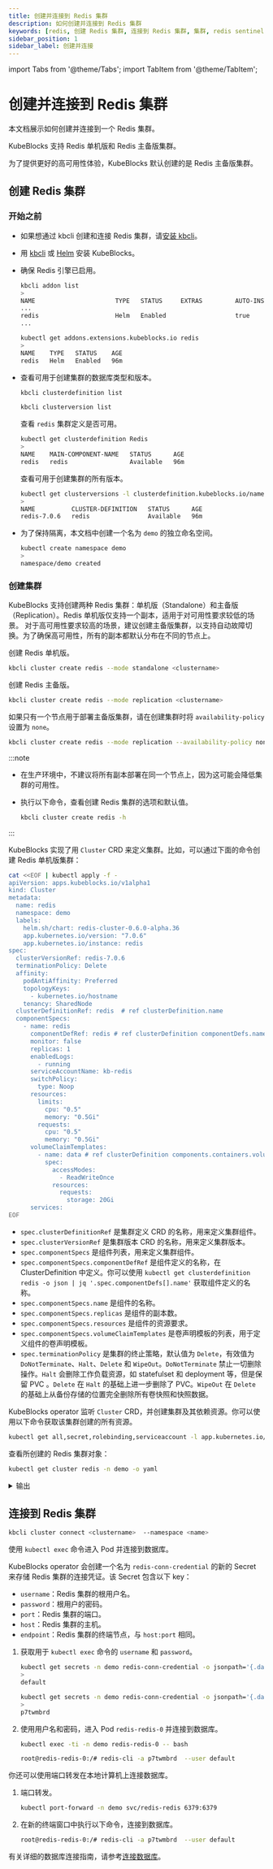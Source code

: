 ```yaml
---
title: 创建并连接到 Redis 集群
description: 如何创建并连接到 Redis 集群
keywords: [redis, 创建 Redis 集群, 连接到 Redis 集群, 集群, redis sentinel]
sidebar_position: 1
sidebar_label: 创建并连接
---
```


import Tabs from '@theme/Tabs';
import TabItem from '@theme/TabItem';

# 创建并连接到 Redis 集群

本文档展示如何创建并连接到一个 Redis 集群。

KubeBlocks 支持 Redis 单机版和 Redis 主备版集群。

为了提供更好的高可用性体验，KubeBlocks 默认创建的是 Redis 主备版集群。

## 创建 Redis 集群

### 开始之前

* 如果想通过 kbcli 创建和连接 Redis 集群，请[安装 kbcli](./../../installation/install-with-kbcli/install-kbcli.md)。
* 用 [kbcli](./../../installation/install-with-kbcli/install-kubeblocks-with-kbcli.md) 或 [Helm](./../../installation/install-with-helm/install-kubeblocks-with-helm.md) 安装 KubeBlocks。
* 确保 Redis 引擎已启用。
  
  <Tabs>

  <TabItem value="kbcli" label="kbcli" default>
  
  ```bash
  kbcli addon list
  >
  NAME                      TYPE   STATUS     EXTRAS         AUTO-INSTALL   INSTALLABLE-SELECTOR
  ...
  redis                     Helm   Enabled                   true
  ...
  ```

  </TabItem>

  <TabItem value="kubectl" label="kubectl">

  ```bash
  kubectl get addons.extensions.kubeblocks.io redis
  >            
  NAME    TYPE   STATUS    AGE
  redis   Helm   Enabled   96m
  ```

  </TabItem>

  </Tabs>

* 查看可用于创建集群的数据库类型和版本。

  <Tabs>

  <TabItem value="kbcli" label="kbcli" default>

  ```bash
  kbcli clusterdefinition list

  kbcli clusterversion list
  ```

  </TabItem>

  <TabItem value="kubectl" label="kubectl">

  查看 `redis` 集群定义是否可用。

  ```bash
  kubectl get clusterdefinition Redis
  >
  NAME    MAIN-COMPONENT-NAME   STATUS      AGE
  redis   redis                 Available   96m
  ```

  查看可用于创建集群的所有版本。

  ```bash
  kubectl get clusterversions -l clusterdefinition.kubeblocks.io/name=redis
  >
  NAME          CLUSTER-DEFINITION   STATUS      AGE
  redis-7.0.6   redis                Available   96m
  ```

  </TabItem>
  </Tabs>

* 为了保持隔离，本文档中创建一个名为 `demo` 的独立命名空间。

  ```bash
  kubectl create namespace demo
  >
  namespace/demo created
  ```

### 创建集群

KubeBlocks 支持创建两种 Redis 集群：单机版（Standalone）和主备版（Replication）。Redis 单机版仅支持一个副本，适用于对可用性要求较低的场景。 对于高可用性要求较高的场景，建议创建主备版集群，以支持自动故障切换。为了确保高可用性，所有的副本都默认分布在不同的节点上。

<Tabs>

<TabItem value="kbcli" label="kbcli" default>

创建 Redis 单机版。

```bash
kbcli cluster create redis --mode standalone <clustername>
```

创建 Redis 主备版。

```bash
kbcli cluster create redis --mode replication <clustername>
```

如果只有一个节点用于部署主备版集群，请在创建集群时将 `availability-policy` 设置为 `none`。

```bash
kbcli cluster create redis --mode replication --availability-policy none <clustername>
```

:::note

* 在生产环境中，不建议将所有副本部署在同一个节点上，因为这可能会降低集群的可用性。
* 执行以下命令，查看创建 Redis 集群的选项和默认值。
  
  ```bash
  kbcli cluster create redis -h
  ```

:::

</TabItem>

<TabItem value="kubectl" label="kubectl">

KubeBlocks 实现了用 `Cluster` CRD 来定义集群。比如，可以通过下面的命令创建 Redis 单机版集群：

  ```bash
  cat <<EOF | kubectl apply -f -
  apiVersion: apps.kubeblocks.io/v1alpha1
  kind: Cluster
  metadata:
    name: redis
    namespace: demo
    labels: 
      helm.sh/chart: redis-cluster-0.6.0-alpha.36
      app.kubernetes.io/version: "7.0.6"
      app.kubernetes.io/instance: redis
  spec:
    clusterVersionRef: redis-7.0.6
    terminationPolicy: Delete  
    affinity:
      podAntiAffinity: Preferred
      topologyKeys:
        - kubernetes.io/hostname
      tenancy: SharedNode
    clusterDefinitionRef: redis  # ref clusterDefinition.name
    componentSpecs:
      - name: redis
        componentDefRef: redis # ref clusterDefinition componentDefs.name      
        monitor: false      
        replicas: 1
        enabledLogs:
          - running
        serviceAccountName: kb-redis
        switchPolicy:
          type: Noop      
        resources:
          limits:
            cpu: "0.5"
            memory: "0.5Gi"
          requests:
            cpu: "0.5"
            memory: "0.5Gi"      
        volumeClaimTemplates:
          - name: data # ref clusterDefinition components.containers.volumeMounts.name
            spec:
              accessModes:
                - ReadWriteOnce
              resources:
                requests:
                  storage: 20Gi      
        services:
  EOF
  ```

* `spec.clusterDefinitionRef` 是集群定义 CRD 的名称，用来定义集群组件。
* `spec.clusterVersionRef` 是集群版本 CRD 的名称，用来定义集群版本。
* `spec.componentSpecs` 是组件列表，用来定义集群组件。
* `spec.componentSpecs.componentDefRef` 是组件定义的名称，在 ClusterDefinition 中定义。你可以使用 `kubectl get clusterdefinition redis -o json | jq '.spec.componentDefs[].name'` 获取组件定义的名称。
* `spec.componentSpecs.name` 是组件的名称。
* `spec.componentSpecs.replicas` 是组件的副本数。
* `spec.componentSpecs.resources` 是组件的资源要求。
* `spec.componentSpecs.volumeClaimTemplates` 是卷声明模板的列表，用于定义组件的卷声明模板。
* `spec.terminationPolicy` 是集群的终止策略，默认值为 `Delete`，有效值为 `DoNotTerminate`、`Halt`、`Delete` 和 `WipeOut`。`DoNotTerminate` 禁止一切删除操作。`Halt` 会删除工作负载资源，如 statefulset 和 deployment 等，但是保留 PVC 。`Delete` 在 `Halt` 的基础上进一步删除了 PVC。`WipeOut` 在 `Delete` 的基础上从备份存储的位置完全删除所有卷快照和快照数据。

KubeBlocks operator 监听 `Cluster` CRD，并创建集群及其依赖资源。你可以使用以下命令获取该集群创建的所有资源。

```bash
kubectl get all,secret,rolebinding,serviceaccount -l app.kubernetes.io/instance=redis -n demo
```

查看所创建的 Redis 集群对象：

```bash
kubectl get cluster redis -n demo -o yaml
```

<details>

<summary>输出</summary>

```yaml
apiVersion: apps.kubeblocks.io/v1alpha1
kind: Cluster
metadata:
  annotations:
    kubectl.kubernetes.io/last-applied-configuration: |
      {"apiVersion":"apps.kubeblocks.io/v1alpha1","kind":"Cluster","metadata":{"annotations":{},"labels":{"app.kubernetes.io/instance":"redis","app.kubernetes.io/version":"7.0.6","helm.sh/chart":"redis-cluster-0.6.0-alpha.36"},"name":"redis","namespace":"demo"},"spec":{"affinity":{"podAntiAffinity":"Preferred","tenancy":"SharedNode","topologyKeys":["kubernetes.io/hostname"]},"clusterDefinitionRef":"redis","clusterVersionRef":"redis-7.0.6","componentSpecs":[{"componentDefRef":"redis","enabledLogs":["running"],"monitor":false,"name":"redis","replicas":1,"resources":{"limits":{"cpu":"0.5","memory":"0.5Gi"},"requests":{"cpu":"0.5","memory":"0.5Gi"}},"serviceAccountName":"kb-redis","services":null,"switchPolicy":{"type":"Noop"},"volumeClaimTemplates":[{"name":"data","spec":{"accessModes":["ReadWriteOnce"],"resources":{"requests":{"storage":"20Gi"}}}}]}],"terminationPolicy":"Delete"}}
  creationTimestamp: "2023-07-19T08:33:48Z"
  finalizers:
  - cluster.kubeblocks.io/finalizer
  generation: 1
  labels:
    app.kubernetes.io/instance: redis
    app.kubernetes.io/version: 7.0.6
    clusterdefinition.kubeblocks.io/name: redis
    clusterversion.kubeblocks.io/name: redis-7.0.6
    helm.sh/chart: redis-cluster-0.6.0-alpha.36
  name: redis
  namespace: demo
  resourceVersion: "12967"
  uid: 25ae9193-60ae-4521-88eb-70ea4c3d97ef
spec:
  affinity:
    podAntiAffinity: Preferred
    tenancy: SharedNode
    topologyKeys:
    - kubernetes.io/hostname
  clusterDefinitionRef: redis
  clusterVersionRef: redis-7.0.6
  componentSpecs:
  - componentDefRef: redis
    enabledLogs:
    - running
    monitor: false
    name: redis
    noCreatePDB: false
    replicas: 1
    resources:
      limits:
        cpu: "0.5"
        memory: 0.5Gi
      requests:
        cpu: "0.5"
        memory: 0.5Gi
    serviceAccountName: kb-redis
    switchPolicy:
      type: Noop
    volumeClaimTemplates:
    - name: data
      spec:
        accessModes:
        - ReadWriteOnce
        resources:
          requests:
            storage: 20Gi
  terminationPolicy: Delete
status:
  clusterDefGeneration: 2
  components:
    redis:
      phase: Running
      podsReady: true
      podsReadyTime: "2023-07-19T08:34:34Z"
      replicationSetStatus:
        primary:
          pod: redis-redis-0
  conditions:
  - lastTransitionTime: "2023-07-19T08:33:48Z"
    message: 'The operator has started the provisioning of Cluster: redis'
    observedGeneration: 1
    reason: PreCheckSucceed
    status: "True"
    type: ProvisioningStarted
  - lastTransitionTime: "2023-07-19T08:33:48Z"
    message: Successfully applied for resources
    observedGeneration: 1
    reason: ApplyResourcesSucceed
    status: "True"
    type: ApplyResources
  - lastTransitionTime: "2023-07-19T08:34:34Z"
    message: all pods of components are ready, waiting for the probe detection successful
    reason: AllReplicasReady
    status: "True"
    type: ReplicasReady
  - lastTransitionTime: "2023-07-19T08:34:34Z"
    message: 'Cluster: redis is ready, current phase is Running'
    reason: ClusterReady
    status: "True"
    type: Ready
  observedGeneration: 1
  phase: Running
```

</details>

</TabItem>

</Tabs>

## 连接到 Redis 集群

<Tabs>

<TabItem value="kbcli" label="kbcli" default>

```bash
kbcli cluster connect <clustername>  --namespace <name>
```

</TabItem>

<TabItem value="kubectl" label="kubectl">

使用 `kubectl exec` 命令进入 Pod 并连接到数据库。

KubeBlocks operator 会创建一个名为 `redis-conn-credential` 的新的 Secret 来存储 Redis 集群的连接凭证。该 Secret 包含以下 key：

* `username`：Redis 集群的根用户名。
* `password`：根用户的密码。
* `port`：Redis 集群的端口。
* `host`：Redis 集群的主机。
* `endpoint`：Redis 集群的终端节点，与 `host:port` 相同。

1. 获取用于 `kubectl exec` 命令的 `username` 和 `password`。
   
   ```bash
   kubectl get secrets -n demo redis-conn-credential -o jsonpath='{.data.\username}' | base64 -d
   >
   default

   kubectl get secrets -n demo redis-conn-credential -o jsonpath='{.data.\password}' | base64 -d
   >
   p7twmbrd
   ```

2. 使用用户名和密码，进入 Pod `redis-redis-0` 并连接到数据库。
   
   ```bash
   kubectl exec -ti -n demo redis-redis-0 -- bash

   root@redis-redis-0:/# redis-cli -a p7twmbrd  --user default
   ```

</TabItem>

<TabItem value="port-forward" label="port-forward">

你还可以使用端口转发在本地计算机上连接数据库。

1. 端口转发。
  
   ```bash
   kubectl port-forward -n demo svc/redis-redis 6379:6379
   ```

2. 在新的终端窗口中执行以下命令，连接到数据库。

   ```bash
   root@redis-redis-0:/# redis-cli -a p7twmbrd  --user default
   ```

</TabItem>

</Tabs>

有关详细的数据库连接指南，请参考[连接数据库](./../../create-and-connect-databases/overview-on-connect-databases.md)。
